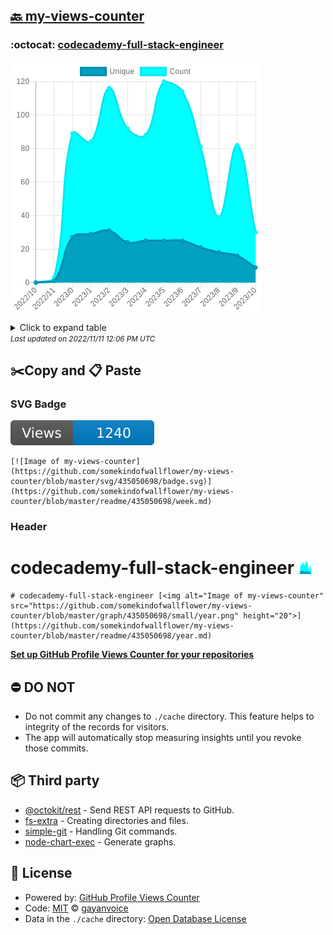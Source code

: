 ## [🔙 my-views-counter](https://github.com/somekindofwallflower/my-views-counter)

### :octocat: [codecademy-full-stack-engineer](https://github.com/somekindofwallflower/codecademy-full-stack-engineer)
![Image of my-views-counter](https://github.com/somekindofwallflower/my-views-counter/blob/master/graph/435050698/large/year.png)

<details>
	<summary>Click to expand table</summary>
	<h2>:calendar: Year Page Views Table</h2>
<table>
	<tr>
		<th>
			Last Updated
		</th>
		<th>
			Unique
		</th>
		<th>
			Count
		</th>
	</tr>
	<tr>
		<td>
			<code>2022/11/1</code>
		</td>
		<td>
			<code>9</code>
		</td>
		<td>
			<code>30</code>
		</td>
	</tr>
	<tr>
		<td>
			<code>2022/10/1</code>
		</td>
		<td>
			<code>16</code>
		</td>
		<td>
			<code>82</code>
		</td>
	</tr>
	<tr>
		<td>
			<code>2022/9/1</code>
		</td>
		<td>
			<code>18</code>
		</td>
		<td>
			<code>39</code>
		</td>
	</tr>
	<tr>
		<td>
			<code>2022/8/1</code>
		</td>
		<td>
			<code>21</code>
		</td>
		<td>
			<code>81</code>
		</td>
	</tr>
	<tr>
		<td>
			<code>2022/7/1</code>
		</td>
		<td>
			<code>25</code>
		</td>
		<td>
			<code>114</code>
		</td>
	</tr>
	<tr>
		<td>
			<code>2022/6/1</code>
		</td>
		<td>
			<code>25</code>
		</td>
		<td>
			<code>120</code>
		</td>
	</tr>
	<tr>
		<td>
			<code>2022/5/1</code>
		</td>
		<td>
			<code>25</code>
		</td>
		<td>
			<code>88</code>
		</td>
	</tr>
	<tr>
		<td>
			<code>2022/4/1</code>
		</td>
		<td>
			<code>24</code>
		</td>
		<td>
			<code>92</code>
		</td>
	</tr>
	<tr>
		<td>
			<code>2022/3/1</code>
		</td>
		<td>
			<code>31</code>
		</td>
		<td>
			<code>116</code>
		</td>
	</tr>
	<tr>
		<td>
			<code>2022/2/1</code>
		</td>
		<td>
			<code>29</code>
		</td>
		<td>
			<code>84</code>
		</td>
	</tr>
	<tr>
		<td>
			<code>2022/1/1</code>
		</td>
		<td>
			<code>27</code>
		</td>
		<td>
			<code>89</code>
		</td>
	</tr>
	<tr>
		<td>
			<code>2021/12/1</code>
		</td>
		<td>
			<code>1</code>
		</td>
		<td>
			<code>3</code>
		</td>
	</tr>
	<tr>
		<td>
			<code>2021/11/1</code>
		</td>
		<td>
			<code>0</code>
		</td>
		<td>
			<code>0</code>
		</td>
	</tr>
</table>

</details>
<small><i>Last updated on 2022/11/11 12:06 PM UTC</i></small>

## ✂️Copy and 📋 Paste
### SVG Badge
[![Image of my-views-counter](https://github.com/somekindofwallflower/my-views-counter/blob/master/svg/435050698/badge.svg)](https://github.com/somekindofwallflower/my-views-counter/blob/master/readme/435050698/week.md)
```readme
[![Image of my-views-counter](https://github.com/somekindofwallflower/my-views-counter/blob/master/svg/435050698/badge.svg)](https://github.com/somekindofwallflower/my-views-counter/blob/master/readme/435050698/week.md)
```
### Header
# codecademy-full-stack-engineer [<img alt="Image of my-views-counter" src="https://github.com/somekindofwallflower/my-views-counter/blob/master/graph/435050698/small/year.png" height="20">](https://github.com/somekindofwallflower/my-views-counter/blob/master/readme/435050698/year.md)
```readme
# codecademy-full-stack-engineer [<img alt="Image of my-views-counter" src="https://github.com/somekindofwallflower/my-views-counter/blob/master/graph/435050698/small/year.png" height="20">](https://github.com/somekindofwallflower/my-views-counter/blob/master/readme/435050698/year.md)
```
[**Set up GitHub Profile Views Counter for your repositories**](https://github.com/gayanvoice/github-profile-views-counter)
## ⛔ DO NOT
- Do not commit any changes to `./cache` directory. This feature helps to integrity of the records for visitors.
- The app will automatically stop measuring insights until you revoke those commits.
## 📦 Third party

- [@octokit/rest](https://www.npmjs.com/package/@octokit/rest) - Send REST API requests to GitHub.
- [fs-extra](https://www.npmjs.com/package/fs-extra) - Creating directories and files.
- [simple-git](https://www.npmjs.com/package/simple-git) - Handling Git commands.
- [node-chart-exec](https://www.npmjs.com/package/node-chart-exec) - Generate graphs.
## 📄 License
- Powered by: [GitHub Profile Views Counter](https://github.com/gayanvoice/github-profile-views-counter)
- Code: [MIT](./LICENSE) © [gayanvoice](https://github.com/gayanvoice/github-profile-views-counter)
- Data in the `./cache` directory: [Open Database License](https://opendatacommons.org/licenses/odbl/1-0/)